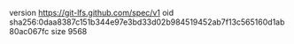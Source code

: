 version https://git-lfs.github.com/spec/v1
oid sha256:0daa8387c151b344e97e3bd33d02b984519452ab7f13c565160d1ab80ac067fc
size 9568
